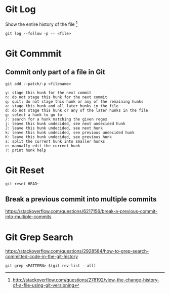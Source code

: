 

# Git Log

Show the entire history of the file [^1]

    git log --follow -p -- <file>

[^1]: http://stackoverflow.com/questions/278192/view-the-change-history-of-a-file-using-git-versioning

# Git Commmit

## Commit only part of a file in Git

    git add --patch/-p <filename>

    y: stage this hunk for the next commit
    n: do not stage this hunk for the next commit
    q: quit; do not stage this hunk or any of the remaining hunks
    a: stage this hunk and all later hunks in the file
    d: do not stage this hunk or any of the later hunks in the file
    g: select a hunk to go to
    /: search for a hunk matching the given regex
    j: leave this hunk undecided, see next undecided hunk
    J: leave this hunk undecided, see next hunk
    k: leave this hunk undecided, see previous undecided hunk
    K: leave this hunk undecided, see previous hunk
    s: split the current hunk into smaller hunks
    e: manually edit the current hunk
    ?: print hunk help


# Git Reset

```
git reset HEAD~
```
## Break a previous commit into multiple commits

https://stackoverflow.com/questions/6217156/break-a-previous-commit-into-multiple-commits


# Git Grep Search

<https://stackoverflow.com/questions/2928584/how-to-grep-search-committed-code-in-the-git-history>

    git grep <PATTERN> $(git rev-list --all)

